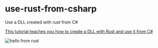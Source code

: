 # use-rust-from-csharp
Use a DLL created with rust from C#

[This tutorial teaches you how to create a DLL with Rust and use it from C#](http://loekvandenouweland.com/content/using-rust-code-from-csharp.html)

![hello from rust](http://loekvandenouweland.com/assets/rust-result.jpg)
